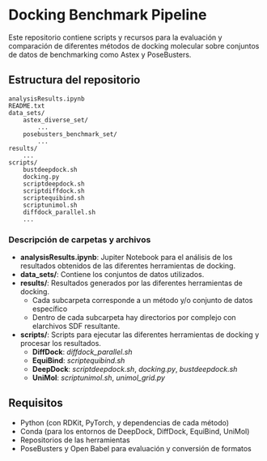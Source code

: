 # Docking Benchmark Pipeline

Este repositorio contiene scripts y recursos para la evaluación y comparación de diferentes métodos de docking molecular sobre conjuntos de datos de benchmarking como Astex y PoseBusters.

## Estructura del repositorio

```
analysisResults.ipynb
README.txt
data_sets/
    astex_diverse_set/
        ...
    posebusters_benchmark_set/
        ...
results/
    ...
scripts/
    bustdeepdock.sh
    docking.py
    scriptdeepdock.sh
    scriptdiffdock.sh
    scriptequibind.sh
    scriptunimol.sh
    diffdock_parallel.sh
    ...
```

### Descripción de carpetas y archivos

- **analysisResults.ipynb**: Jupiter Notebook para el análisis de los resultados obtenidos de las diferentes herramientas de docking.
- **data_sets/**: Contiene los conjuntos de datos utilizados.
- **results/**: Resultados generados por las diferentes herramientas de docking.
  - Cada subcarpeta corresponde a un método y/o conjunto de datos específico 
  - Dentro de cada subcarpeta hay directorios por complejo con elarchivos SDF resultante.
- **scripts/**: Scripts para ejecutar las diferentes herramientas de docking y procesar los resultados.
  - **DiffDock**: *diffdock_parallel.sh*
  - **EquiBind**: *scriptequibind.sh*
  - **DeepDock**: *scriptdeepdock.sh*, *docking.py*, *bustdeepdock.sh*
  - **UniMol**: *scriptunimol.sh*, *unimol_grid.py*


## Requisitos

- Python (con RDKit, PyTorch, y dependencias de cada método)
- Conda (para los entornos de DeepDock, DiffDock, EquiBind, UniMol)
- Repositorios de las herramientas
- PoseBusters y Open Babel para evaluación y conversión de formatos

